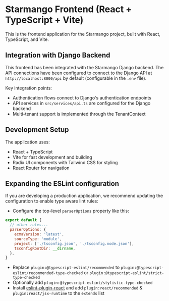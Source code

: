 # Starmango Frontend (React + TypeScript + Vite)

This is the frontend application for the Starmango project, built with React, TypeScript, and Vite.

## Integration with Django Backend

This frontend has been integrated with the Starmango Django backend. The API connections have been configured to connect to the Django API at `http://localhost:8000/api` by default (configurable in the `.env` file).

Key integration points:
- Authentication flows connect to Django's authentication endpoints
- API services in `src/services/api.ts` are configured for the Django backend
- Multi-tenant support is implemented through the TenantContext

## Development Setup

The application uses:
- React + TypeScript
- Vite for fast development and building
- Radix UI components with Tailwind CSS for styling
- React Router for navigation

## Expanding the ESLint configuration

If you are developing a production application, we recommend updating the configuration to enable type aware lint rules:

- Configure the top-level `parserOptions` property like this:

```js
export default {
  // other rules...
  parserOptions: {
    ecmaVersion: 'latest',
    sourceType: 'module',
    project: ['./tsconfig.json', './tsconfig.node.json'],
    tsconfigRootDir: __dirname,
  },
}
```

- Replace `plugin:@typescript-eslint/recommended` to `plugin:@typescript-eslint/recommended-type-checked` or `plugin:@typescript-eslint/strict-type-checked`
- Optionally add `plugin:@typescript-eslint/stylistic-type-checked`
- Install [eslint-plugin-react](https://github.com/jsx-eslint/eslint-plugin-react) and add `plugin:react/recommended` & `plugin:react/jsx-runtime` to the `extends` list
